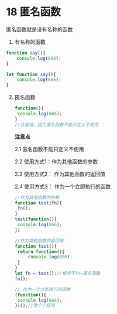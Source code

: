 # 18 匿名函数

匿名函数就是没有名称的函数

1. 有名称的函数

```javascript
function say(){
	console.log(666);
}

let function say(){
	console.log(666);
}
```

2. 匿名函数

   ```javascript
   function(){
   	console.log(666);
   }
   //会报错，因为匿名函数不能只定义不使用
   ```

   **注意点**

   2.1 匿名函数不能只定义不使用

   2.2 使用方式1：作为其他函数的参数

   2.3 使用方式2： 作为其他函数的返回值

   2.4 使用方式3： 作为一个立即执行的函数

   ```javascript
   //作为其他函数的参数
   function test(fn){
   	fn();
   }
   test(function(){
   	console.log(666);
   })
   
   //作为其他函数的返回值
   function test(){
   	return function(){
   		console.log(666);
   	}
   }
   let fn = test();//相当于fn=匿名函数
   fn();
   
   // 作为一个立即执行的函数
   (function(){
   	console.log(666);
   })();//两个小括号
   ```

   